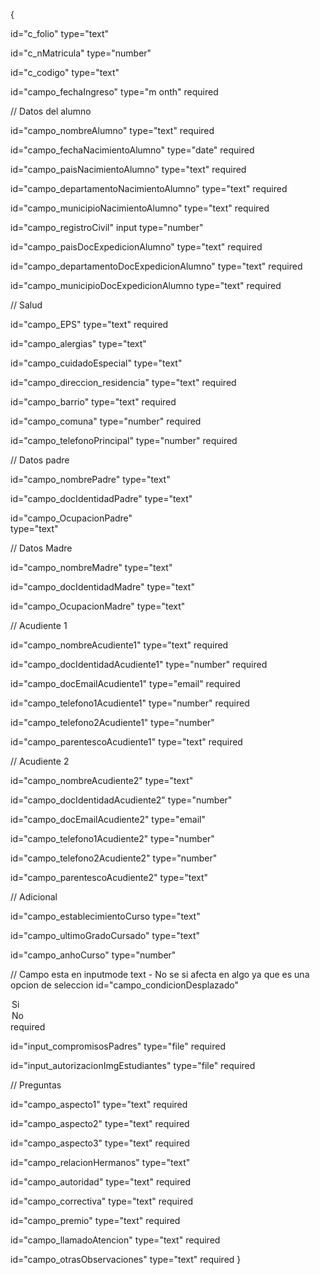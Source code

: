 {

id="c_folio"
type="text"

id="c_nMatricula"
type="number"

id="c_codigo"
type="text"

id="campo_fechaIngreso"
type="m onth"
required

// Datos del alumno

id="campo_nombreAlumno"
type="text"
required

id="campo_fechaNacimientoAlumno"
type="date"
required

id="campo_paisNacimientoAlumno"
type="text"
required

id="campo_departamentoNacimientoAlumno"
type="text"
required

id="campo_municipioNacimientoAlumno"
type="text"
required

id="campo_registroCivil"
input type="number"

id="campo_paisDocExpedicionAlumno"
type="text"
required

id="campo_departamentoDocExpedicionAlumno"
type="text"
required

id="campo_municipioDocExpedicionAlumno
type="text"
required

// Salud

id="campo_EPS"
type="text"
required

id="campo_alergias"
type="text"

id="campo_cuidadoEspecial"
type="text"

id="campo_direccion_residencia"
type="text"
required

id="campo_barrio"
type="text"
required

id="campo_comuna"
type="number"
required

id="campo_telefonoPrincipal"
type="number"
required

// Datos padre

id="campo_nombrePadre"
type="text"

id="campo_docIdentidadPadre"
type="text"

id="campo_OcupacionPadre"  
type="text"

// Datos Madre

id="campo_nombreMadre"
type="text"

id="campo_docIdentidadMadre"
type="text"

id="campo_OcupacionMadre"
type="text"

// Acudiente 1

id="campo_nombreAcudiente1"
type="text"
required

id="campo_docIdentidadAcudiente1"
type="number"
required

id="campo_docEmailAcudiente1"
type="email"
required

id="campo_telefono1Acudiente1"
type="number"
required

id="campo_telefono2Acudiente1"
type="number"

id="campo_parentescoAcudiente1"
type="text"
required

// Acudiente 2

id="campo_nombreAcudiente2"
type="text"

id="campo_docIdentidadAcudiente2"
type="number"

id="campo_docEmailAcudiente2"
type="email"

id="campo_telefono1Acudiente2"
type="number"

id="campo_telefono2Acudiente2"
type="number"

id="campo_parentescoAcudiente2"
type="text"

// Adicional

id="campo_establecimientoCurso
type="text"

id="campo_ultimoGradoCursado"
type="text"

id="campo_anhoCurso"
type="number"

// Campo esta en inputmode text - No se si afecta en algo ya que es una opcion de seleccion
id="campo_condicionDesplazado"

<option>Si</option>
<option>No</option>
required

id="input_compromisosPadres"
type="file"
required

id="input_autorizacionImgEstudiantes"
type="file"
required

// Preguntas

id="campo_aspecto1"
type="text"
required

id="campo_aspecto2"
type="text"
required

id="campo_aspecto3"
type="text"
required

id="campo_relacionHermanos"
type="text"

id="campo_autoridad"
type="text"
required

id="campo_correctiva"
type="text"
required

id="campo_premio"
type="text"
required

id="campo_llamadoAtencion"
type="text"
required

id="campo_otrasObservaciones"
type="text"
required
}
